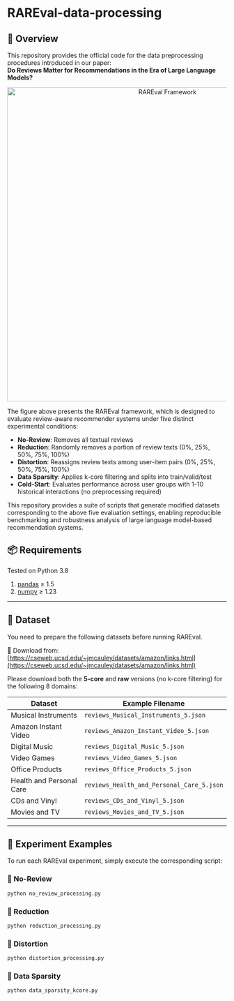 # RAREval-data-processing

## 📘 Overview

This repository provides the official code for the data preprocessing procedures introduced in our paper:  
**Do Reviews Matter for Recommendations in the Era of Large Language Models?**

<p align="center">
  <img src="images/framework-design.png" alt="RAREval Framework" width="720"/>
</p>

The figure above presents the RAREval framework, which is designed to evaluate review-aware recommender systems under five distinct experimental conditions:

- **No-Review**: Removes all textual reviews  
- **Reduction**: Randomly removes a portion of review texts (0%, 25%, 50%, 75%, 100%)  
- **Distortion**: Reassigns review texts among user-item pairs (0%, 25%, 50%, 75%, 100%)  
- **Data Sparsity**: Applies k-core filtering and splits into train/valid/test  
- **Cold-Start**: Evaluates performance across user groups with 1–10 historical interactions (no preprocessing required)

This repository provides a suite of scripts that generate modified datasets corresponding to the above five evaluation settings, enabling reproducible benchmarking and robustness analysis of large language model-based recommendation systems.


## 📦 Requirements

Tested on Python 3.8

1. [pandas](https://pypi.org/project/pandas/) ≥ 1.5  
2. [numpy](https://pypi.org/project/numpy/) ≥ 1.23

---

## 📂 Dataset

You need to prepare the following datasets before running RAREval.

🔗 Download from: [https://cseweb.ucsd.edu/~jmcauley/datasets/amazon/links.html](https://cseweb.ucsd.edu/~jmcauley/datasets/amazon/links.html)  

Please download both the **5-core** and **raw** versions (no k-core filtering) for the following 8 domains:

| Dataset                  | Example Filename                          |
|--------------------------|--------------------------------------------|
| Musical Instruments      | `reviews_Musical_Instruments_5.json`      |
| Amazon Instant Video     | `reviews_Amazon_Instant_Video_5.json`     |
| Digital Music            | `reviews_Digital_Music_5.json`            |
| Video Games              | `reviews_Video_Games_5.json`              |
| Office Products          | `reviews_Office_Products_5.json`          |
| Health and Personal Care | `reviews_Health_and_Personal_Care_5.json` |
| CDs and Vinyl            | `reviews_CDs_and_Vinyl_5.json`            |
| Movies and TV            | `reviews_Movies_and_TV_5.json`            |

---

## 🔬 Experiment Examples

To run each RAREval experiment, simply execute the corresponding script:

### 📌 No-Review
```bash
python no_review_processing.py

```

### 📌 Reduction
```bash
python reduction_processing.py
```

### 📌 Distortion
```bash
python distortion_processing.py
```

### 📌 Data Sparsity
```bash
python data_sparsity_kcore.py
```





